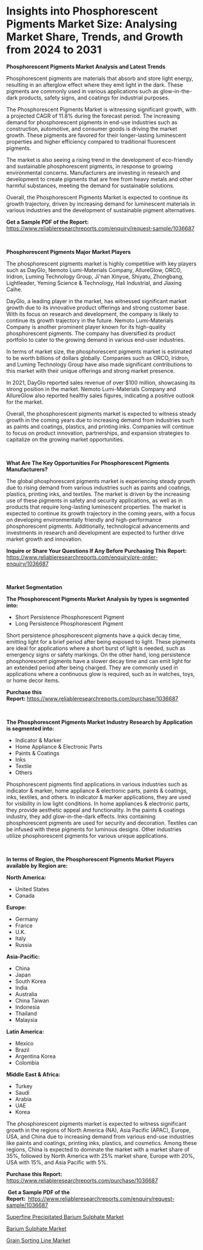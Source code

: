 <p><h1>Insights into Phosphorescent Pigments Market Size: Analysing Market Share, Trends, and Growth from 2024 to 2031</h1></p><p><strong>Phosphorescent Pigments Market Analysis and Latest Trends</strong></p>
<p><p>Phosphorescent pigments are materials that absorb and store light energy, resulting in an afterglow effect where they emit light in the dark. These pigments are commonly used in various applications such as glow-in-the-dark products, safety signs, and coatings for industrial purposes.</p><p>The Phosphorescent Pigments Market is witnessing significant growth, with a projected CAGR of 11.8% during the forecast period. The increasing demand for phosphorescent pigments in end-use industries such as construction, automotive, and consumer goods is driving the market growth. These pigments are favored for their longer-lasting luminescent properties and higher efficiency compared to traditional fluorescent pigments.</p><p>The market is also seeing a rising trend in the development of eco-friendly and sustainable phosphorescent pigments, in response to growing environmental concerns. Manufacturers are investing in research and development to create pigments that are free from heavy metals and other harmful substances, meeting the demand for sustainable solutions.</p><p>Overall, the Phosphorescent Pigments Market is expected to continue its growth trajectory, driven by increasing demand for luminescent materials in various industries and the development of sustainable pigment alternatives.</p></p>
<p><strong>Get a Sample PDF of the Report:&nbsp;</strong> <a href="https://www.reliableresearchreports.com/enquiry/request-sample/1036687">https://www.reliableresearchreports.com/enquiry/request-sample/1036687</a></p>
<p>&nbsp;</p>
<p><strong>Phosphorescent Pigments Major Market Players</strong></p>
<p><p>The phosphorescent pigments market is highly competitive with key players such as DayGlo, Nemoto Lumi-Materials Company, AllureGlow, ORCO, Iridron, Luming Technology Group, Ji'nan Xinyue, Shiyatu, Zhongbang, Lightleader, Yeming Science & Technology, Hali Industrial, and Jiaxing Caihe. </p><p>DayGlo, a leading player in the market, has witnessed significant market growth due to its innovative product offerings and strong customer base. With its focus on research and development, the company is likely to continue its growth trajectory in the future. Nemoto Lumi-Materials Company is another prominent player known for its high-quality phosphorescent pigments. The company has diversified its product portfolio to cater to the growing demand in various end-user industries.</p><p>In terms of market size, the phosphorescent pigments market is estimated to be worth billions of dollars globally. Companies such as ORCO, Iridron, and Luming Technology Group have also made significant contributions to this market with their unique offerings and strong market presence.</p><p>In 2021, DayGlo reported sales revenue of over $100 million, showcasing its strong position in the market. Nemoto Lumi-Materials Company and AllureGlow also reported healthy sales figures, indicating a positive outlook for the market.</p><p>Overall, the phosphorescent pigments market is expected to witness steady growth in the coming years due to increasing demand from industries such as paints and coatings, plastics, and printing inks. Companies will continue to focus on product innovation, partnerships, and expansion strategies to capitalize on the growing market opportunities.</p></p>
<p>&nbsp;</p>
<p><strong>What Are The Key Opportunities For Phosphorescent Pigments Manufacturers?</strong></p>
<p><p>The global phosphorescent pigments market is experiencing steady growth due to rising demand from various industries such as paints and coatings, plastics, printing inks, and textiles. The market is driven by the increasing use of these pigments in safety and security applications, as well as in products that require long-lasting luminescent properties. The market is expected to continue its growth trajectory in the coming years, with a focus on developing environmentally friendly and high-performance phosphorescent pigments. Additionally, technological advancements and investments in research and development are expected to further drive market growth and innovation.</p></p>
<p><strong>Inquire or Share Your Questions If Any Before Purchasing This Report:</strong> <a href="https://www.reliableresearchreports.com/enquiry/pre-order-enquiry/1036687">https://www.reliableresearchreports.com/enquiry/pre-order-enquiry/1036687</a></p>
<p>&nbsp;</p>
<p><strong>Market Segmentation</strong></p>
<p><strong>The Phosphorescent Pigments Market Analysis by types is segmented into:</strong></p>
<p><ul><li>Short Persistence Phosphorescent Pigment</li><li>Long Persistence Phosphorescent Pigment</li></ul></p>
<p><p>Short persistence phosphorescent pigments have a quick decay time, emitting light for a brief period after being exposed to light. These pigments are ideal for applications where a short burst of light is needed, such as emergency signs or safety markings. On the other hand, long persistence phosphorescent pigments have a slower decay time and can emit light for an extended period after being charged. They are commonly used in applications where a continuous glow is required, such as in watches, toys, or home decor items.</p></p>
<p><strong>Purchase this Report:&nbsp;</strong><a href="https://www.reliableresearchreports.com/purchase/1036687">https://www.reliableresearchreports.com/purchase/1036687</a></p>
<p>&nbsp;</p>
<p><strong>The Phosphorescent Pigments Market Industry Research by Application is segmented into:</strong></p>
<p><ul><li>Indicator & Marker</li><li>Home Appliance & Electronic Parts</li><li>Paints & Coatings</li><li>Inks</li><li>Textile</li><li>Others</li></ul></p>
<p><p>Phosphorescent pigments find applications in various industries such as indicator & marker, home appliance & electronic parts, paints & coatings, inks, textiles, and others. In indicator & marker applications, they are used for visibility in low light conditions. In home appliances & electronic parts, they provide aesthetic appeal and functionality. In the paints & coatings industry, they add glow-in-the-dark effects. Inks containing phosphorescent pigments are used for security and decoration. Textiles can be infused with these pigments for luminous designs. Other industries utilize phosphorescent pigments for various unique applications.</p></p>
<p>&nbsp;</p>
<p><strong>In terms of Region, the Phosphorescent Pigments Market Players available by Region are:</strong></p>
<p>
    <p> <strong> North America: </strong>
        <ul>
            <li>United States</li>
            <li>Canada</li>
        </ul>
        </p> 
    <p> <strong> Europe: </strong>
        <ul>
            <li>Germany</li>
            <li>France</li>
            <li>U.K.</li>
            <li>Italy</li>
            <li>Russia</li>
        </ul>
        </p> 
    <p> <strong> Asia-Pacific: </strong>
        <ul>
            <li>China</li>
            <li>Japan</li>
            <li>South Korea</li>
            <li>India</li>
            <li>Australia</li>
            <li>China Taiwan</li>
            <li>Indonesia</li>
            <li>Thailand</li>
            <li>Malaysia</li>
        </ul>
        </p> 
    <p> <strong> Latin America: </strong>
        <ul>
            <li>Mexico</li>
            <li>Brazil</li>
            <li>Argentina Korea</li>
            <li>Colombia</li>
        </ul>
        </p> 
    <p> <strong> Middle East & Africa: </strong>
        <ul>
            <li>Turkey</li>
            <li>Saudi</li>
            <li>Arabia</li>
            <li>UAE</li>
            <li>Korea</li>
        </ul>
    </p>
    </p>
<p><p>The phosphorescent pigments market is expected to witness significant growth in the regions of North America (NA), Asia Pacific (APAC), Europe, USA, and China due to increasing demand from various end-use industries like paints and coatings, printing inks, plastics, and cosmetics. Among these regions, China is expected to dominate the market with a market share of 35%, followed by North America with 25% market share, Europe with 20%, USA with 15%, and Asia Pacific with 5%.</p></p>
<p><strong>Purchase this Report: </strong><a href="https://www.reliableresearchreports.com/purchase/1036687">https://www.reliableresearchreports.com/purchase/1036687</a></p>
<p>&nbsp;<strong>Get a Sample PDF of the Report:&nbsp;&nbsp;</strong><a href="https://www.reliableresearchreports.com/enquiry/request-sample/1036687">https://www.reliableresearchreports.com/enquiry/request-sample/1036687</a></p>
<p><strong></strong></p>
<p><p><a href="https://view.publitas.com/reportprime-1/superfine-precipitated-barium-sulphate-market-offer-valuable-insights-into-market-size-market-share-market-trends-and-projections-spanning-from-2023-to-2030/">Superfine Precipitated Barium Sulphate Market</a></p><p><a href="https://view.publitas.com/reportprime-1/barium-sulphate-market-insights-market-players-and-forecast-till-2030/">Barium Sulphate Market</a></p><p><a href="https://view.publitas.com/reportprime-1/grain-sorting-line-market-research-report-provides-critical-insights-that-can-help-shape-business-development-and-investment-strategies/">Grain Sorting Line Market</a></p></p>